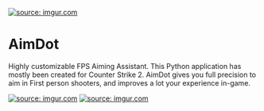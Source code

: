 <a href="https://imgur.com/9RvRcJK"><img src="https://i.imgur.com/9RvRcJK.png" title="source: imgur.com" /></a>
# AimDot
Highly customizable FPS Aiming Assistant.
This Python application has mostly been created for Counter Strike 2.
AimDot gives you full precision to aim in First person shooters, and improves a lot your experience in-game.

<a href="https://imgur.com/KwsHmLK"><img src="https://i.imgur.com/KwsHmLK.jpg" title="source: imgur.com" /></a>
<a href="https://imgur.com/rKoA6tg"><img src="https://i.imgur.com/rKoA6tg.png" title="source: imgur.com" /></a>
